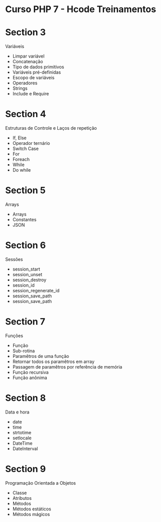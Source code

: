 # Curso PHP 7 - Hcode Treinamentos
# Section 3
Variáveis
- Limpar variável
- Concatenação
- Tipo de dados primitivos
- Variáveis pré-definidas
- Escopo de variáveis
- Operadores
- Strings
- Include e Require

# Section 4
Estruturas de Controle e Laços de repetição
- If, Else
- Operador ternário
- Switch Case
- For
- Foreach
- While
- Do while

# Section 5
Arrays
- Arrays
- Constantes
- JSON

# Section 6
Sessões
- session_start
- session_unset
- session_destroy
- session_id
- session_regenerate_id
- session_save_path
- session_save_path

# Section 7
Funções
- Função
- Sub-rotina
- Paramêtros de uma função
- Retornar todos os paramêtros em array
- Passagem de paramêtros por referência de memória
- Função recursiva
- Função anônima

# Section 8
Data e hora
- date
- time
- strtotime
- setlocale
- DateTime
- DateInterval

# Section 9
Programação Orientada a Objetos
- Classe
- Atributos
- Métodos
- Métodos estáticos
- Métodos mágicos
